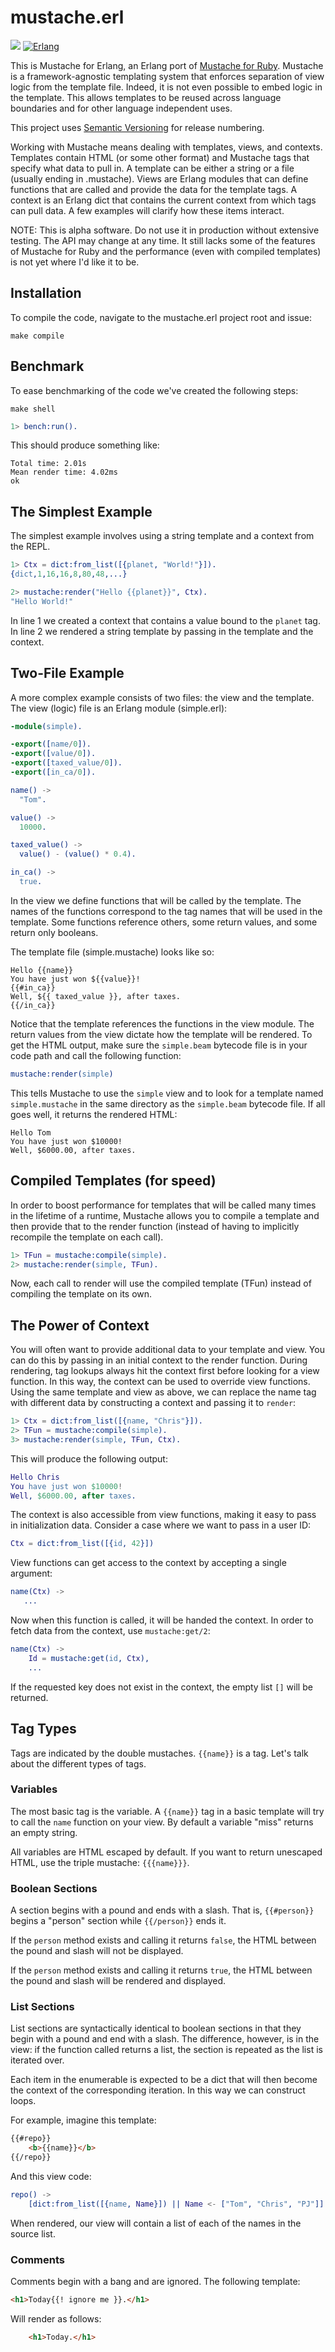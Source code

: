 mustache.erl
====

[![](https://travis-ci.com/MiniclipPortugal/mustache.erl.png?branch=master)](http://travis-ci.org/MiniclipPortugal/mustache.erl)
[![Erlang][erlang badge]][erlang downloads]

[erlang badge]: https://img.shields.io/badge/erlang-%3E%3D19.3-lightgrey
[erlang downloads]: http://www.erlang.org/download

This is Mustache for Erlang, an Erlang port of [Mustache for Ruby][1].
Mustache is a framework-agnostic
templating system that enforces separation of view logic from the template
file. Indeed, it is not even possible to embed logic in the template. This
allows templates to be reused across language boundaries and for other
language independent uses.

This project uses [Semantic Versioning](http://semver.org) for release
numbering.

Working with Mustache means dealing with templates, views, and contexts.
Templates contain HTML (or some other format) and Mustache tags that specify
what data to pull in. A template can be either a string or a file (usually
ending in .mustache). Views are Erlang modules that can define functions that
are called and provide the data for the template tags. A context is an Erlang
dict that contains the current context from which tags can pull data. A few
examples will clarify how these items interact.

NOTE: This is alpha software. Do not use it in production without extensive
testing. The API may change at any time. It still lacks some of the features
of Mustache for Ruby and the performance (even with compiled templates) is not
yet where I'd like it to be.

Installation
------------

To compile the code, navigate to the mustache.erl project root and issue:

```make
make compile
```

Benchmark
---------

To ease benchmarking of the code we've created the following steps:

```make
make shell
```

```erlang
1> bench:run().
```

This should produce something like:

```plain
Total time: 2.01s
Mean render time: 4.02ms
ok
```

The Simplest Example
--------------------

The simplest example involves using a string template and a context from the
REPL.

```erlang
1> Ctx = dict:from_list([{planet, "World!"}]).
{dict,1,16,16,8,80,48,...}

2> mustache:render("Hello {{planet}}", Ctx).
"Hello World!"
```

In line 1 we created a context that contains a value bound to the `planet`
tag. In line 2 we rendered a string template by passing in the template and the
context.

Two-File Example
----------------

A more complex example consists of two files: the view and the template. The
view (logic) file is an Erlang module (simple.erl):

```erlang
-module(simple).

-export([name/0]).
-export([value/0]).
-export([taxed_value/0]).
-export([in_ca/0]).

name() ->
  "Tom".

value() ->
  10000.

taxed_value() ->
  value() - (value() * 0.4).

in_ca() ->
  true.
```

In the view we define functions that will be called by the template. The names
of the functions correspond to the tag names that will be used in the
template. Some functions reference others, some return values, and some return
only booleans.

The template file (simple.mustache) looks like so:

```plain
Hello {{name}}
You have just won ${{value}}!
{{#in_ca}}
Well, ${{ taxed_value }}, after taxes.
{{/in_ca}}
```

Notice that the template references the functions in the view module. The
return values from the view dictate how the template will be rendered. To get
the HTML output, make sure the `simple.beam` bytecode file is in your code
path and call the following function:

```erlang
mustache:render(simple)
```

This tells Mustache to use the `simple` view and to look for a template named
`simple.mustache` in the same directory as the `simple.beam` bytecode file. If
all goes well, it returns the rendered HTML:

```plain
Hello Tom
You have just won $10000!
Well, $6000.00, after taxes.
```

Compiled Templates (for speed)
------------------------------

In order to boost performance for templates that will be called many times in
the lifetime of a runtime, Mustache allows you to compile a template and then
provide that to the render function (instead of having to implicitly recompile
the template on each call).

```erlang
1> TFun = mustache:compile(simple).
2> mustache:render(simple, TFun).
```

Now, each call to render will use the compiled template (TFun) instead of
compiling the template on its own.

The Power of Context
--------------------

You will often want to provide additional data to your template and view. You
can do this by passing in an initial context to the render function. During
rendering, tag lookups always hit the context first before looking for a view
function. In this way, the context can be used to override view functions.
Using the same template and view as above, we can replace the name tag with
different data by constructing a context and passing it to `render`:

```erlang
1> Ctx = dict:from_list([{name, "Chris"}]).
2> TFun = mustache:compile(simple).
3> mustache:render(simple, TFun, Ctx).
```

This will produce the following output:

```erlang
Hello Chris
You have just won $10000!
Well, $6000.00, after taxes.
```

The context is also accessible from view functions, making it easy to pass in
initialization data. Consider a case where we want to pass in a user ID:

```erlang
Ctx = dict:from_list([{id, 42}])
```

View functions can get access to the context by accepting a single argument:

```erlang
name(Ctx) ->
   ...
```

Now when this function is called, it will be handed the context. In order to
fetch data from the context, use `mustache:get/2`:

```erlang
name(Ctx) ->
    Id = mustache:get(id, Ctx),
    ...
```

If the requested key does not exist in the context, the empty list `[]` will
be returned.

Tag Types
---------

Tags are indicated by the double mustaches. `{{name}}` is a tag. Let's talk
about the different types of tags.

### Variables

The most basic tag is the variable. A `{{name}}` tag in a basic template will
try to call the `name` function on your view. By default a variable "miss"
returns an empty string.

All variables are HTML escaped by default. If you want to return unescaped
HTML, use the triple mustache: `{{{name}}}`.

### Boolean Sections

A section begins with a pound and ends with a slash. That is,
`{{#person}}` begins a "person" section while `{{/person}}` ends it.

If the `person` method exists and calling it returns `false`, the HTML
between the pound and slash will not be displayed.

If the `person` method exists and calling it returns `true`, the HTML
between the pound and slash will be rendered and displayed.

### List Sections

List sections are syntactically identical to boolean sections in that they
begin with a pound and end with a slash. The difference, however, is in the
view: if the function called returns a list, the section is repeated as the
list is iterated over.

Each item in the enumerable is expected to be a dict that will then become the
context of the corresponding iteration. In this way we can construct loops.

For example, imagine this template:

```html
{{#repo}}
    <b>{{name}}</b>
{{/repo}}
```

And this view code:

```erlang
repo() ->
    [dict:from_list([{name, Name}]) || Name <- ["Tom", "Chris", "PJ"]].
```

When rendered, our view will contain a list of each of the names in the source
list.

### Comments

Comments begin with a bang and are ignored. The following template:

```html
<h1>Today{{! ignore me }}.</h1>
```

Will render as follows:

```html
    <h1>Today.</h1>
```

[1]: http://github.com/defunkt/mustache.git
